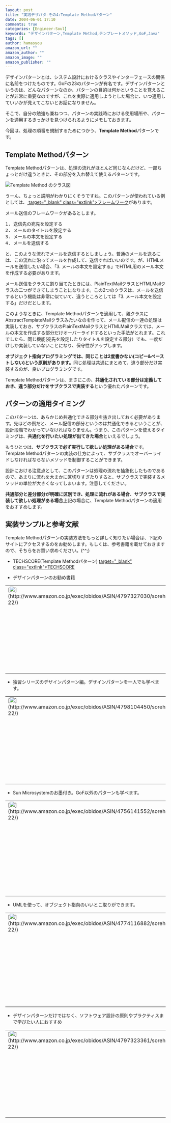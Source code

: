 ```yaml
---
layout: post
title: "実践デザパタ-その4:Template Methodパターン"
date: 2004-06-01 17:10
comments: true
categories: [Engineer-Soul]
keywords: "デザインパターン,Template Method,テンプレートメソッド,GoF,Java"
tags: []
author: hamasyou
amazon_url: ""
amazon_author: ""
amazon_image: ""
amazon_publisher: ""
---
```


デザインパターンとは、システム設計におけるクラスやインターフェースの関係に名前をつけたものです。GoFの23のパターンが有名です。デザインパターンというのは、どんなパターンなのか、パターンの目的は何かということを覚えることが非常に重要なのですが、これを実際に適用しようとした場合に、いつ適用していいかが見えてこないとお話になりません。

そこで、自分の勉強も兼ねつつ、パターンの実践時における使用場所や、パターンを適用するきっかけを見つけられるようにメモしておきます。

今回は、処理の順番を規制するためにつかう、<b>Template Method</b>パターンです。


<!-- more -->

<h2>Template Methodパターン</h2>

<p class="option">Template Methodパターンは、処理の流れがほとんど同じなんだけど、一部ちょっとだけ違うときに、その部分を入れ替えて使えるパターンです。</p>

<img src="http://hamasyou.com/images/template_method/template_method.gif" alt="Template   Method のクラス図" />

うーん、ちょっと説明がわかりにくそうですね。このパターンが使われている例としては、[ target="_blank" class="extlink">フレームワーク](http://allabout.co.jp/career/swengineer/closeup/CU20030525A/)があります。

メール送信のフレームワークがあるとします。

<pre>1. 送信先の宛先を設定する
2. メールのタイトルを設定する
3. メールの本文を設定する
4. メールを送信する</pre>

と、このような流れでメールを送信するとしましょう。普通のメールを送るには、この流れに沿ってメールを作成して、送信すればいいのです。が、HTMLメールを送信したい場合、「3. メールの本文を設定する」でHTML用のメール本文を作成する必要があります。

メール送信をクラスに割り当てたときには、PlainTextMailクラスとHTMLMailクラスの二つができてしまうことになります。この2つのクラスは、メールを送信するという機能は非常に似ていて、違うところとしては「3. メール本文を設定する」だけだとします。

このようなときに、Template Methodパターンを適用して、親クラスにAbstractTemplateMailクラスみたいなのを作って、メール配信の一連の処理は実装しておき、サブクラスのPlainTextMailクラスとHTMLMailクラスでは、メールの本文を作成する部分だけオーバーライドするといった手法がとれます。これでしたら、同じ機能(宛先を設定したりタイトルを設定する部分）でも、一度だけしか実装していないことになり、保守性がアップします。

<b>オブジェクト指向プログラミングでは、同じことは2度書かない(コピー&ペーストしない)という原則があります。</b>同じ処理は共通にまとめて、違う部分だけ実装するのが、良いプログラミングです。

Template Methodパターンは、まさにこの、<strong>共通化されている部分は定義しておき、違う部分だけをサブクラスで実装する</strong>という優れたパターンです。

<h2>パターンの適用タイミング</h2>

このパターンは、あらかじめ共通化できる部分を抜き出しておく必要があります。先ほどの例だと、メール配信の部分というのは共通化できるということが、設計段階でわかっていなければなりません。つまり、このパターンを使えるタイミングは、<b>共通化を行いたい処理が出てきた場合</b>といえるでしょう。

もうひとつは、<b>サブクラスで必ず実行して欲しい処理がある場合</b>です。Template Methodパターンの実装の仕方によって、サブクラスでオーバーライドしなければならないメソッドを制御することができます。

設計における注意点として、このパターンは処理の流れを抽象化したものであるので、あまりに流れを大まかに区切りすぎたりすると、サブクラスで実装するメソッドの単位が大きくなってしまいます。注意してください。

<strong>共通部分と差分部分が明確に区別でき、処理に流れがある場合</strong>、<strong>サブクラスで実装して欲しい処理がある場合</strong>上記の場合に、Template Methodパターンの適用をおすすめします。

<h2>実装サンプルと参考文献</h2>

Template Methodパターンの実装方法をもっと詳しく知りたい場合は、下記のサイトにアクセスするのをお勧めします。もしくは、参考書籍を載せておきますので、そちらをお買い求めください。(^^;)

+ TECHSCORE(Template Methodパターン)
[ target="_blank" class="extlink">TECHSCORE](http://www.techscore.com/tech/DesignPattern/TemplateMethod.html)

+ デザインパターンのお勧め書籍
<div class="rakuten"><table border="0" cellpadding="5" width="400"><tr><td valign="top">[<img src="http://images-jp.amazon.com/images/P/4797327030.09.MZZZZZZZ.jpg"   border="0" />](http://www.amazon.co.jp/exec/obidos/ASIN/4797327030/sorehabooks-22/)</td><td valign="top" />[増補改訂版Java言語で学ぶデザインパターン入門](http://www.amazon.co.jp/exec/obidos/ASIN/4797327030/sorehabooks-22/)<br />結城 浩<br /><iframe scrolling="no" frameborder="0" width="250" height="40" hspace="0" vspace="0" marginheight="0" marginwidth="0" src="http://xml-jp.amznxslt.com/onca/xml3?dev-t=D2JW5SAFEH7L0B&t=goodpic-22&f=http://www.g-tools.com/xsl/aws-price-ffffff.xsl&locale=jp&type=lite&AsinSearch=4797327030"></iframe><br /><br /><font size="-1"><b>おすすめ平均</b><img src="http://g-images.amazon.com/images/G/01/detail/stars-5-0.gif"   /><br /><img src="http://g-images.amazon.com/images/G/01/detail/stars-5-0.gif"   />この本なしにJavaは語れない<br /></font><br />[ /><font size="-1">Amazonで詳しく見る</font>](http://www.amazon.co.jp/exec/obidos/ASIN/4797327030/sorehabooks-22/)<img src="http://www.g-tools.com/img/spacer.gif"   width="50" height="1" />[ /><img src="http://www.g-tools.com/img/powered-by-gtool.gif"   border="0" alt="4797327030"/>](http://www.goodpic.com/mt/aws/)<br /></td></tr></table>
</div>

+ 独習シリーズのデザインパターン編。デザインパターンを一人でも学べます。
<div class="rakuten"><table border="0" cellpadding="5" width="400"><tr><td valign="top">[<img src="http://images-jp.amazon.com/images/P/4798104450.09.MZZZZZZZ.jpg"   border="0" />](http://www.amazon.co.jp/exec/obidos/ASIN/4798104450/sorehabooks-22/)</td><td valign="top" />[独習デザインパターン](http://www.amazon.co.jp/exec/obidos/ASIN/4798104450/sorehabooks-22/)<br />株式会社テクノロジックアート ， 長瀬 嘉秀<br /><iframe scrolling="no" frameborder="0" width="250" height="40" hspace="0" vspace="0" marginheight="0" marginwidth="0" src="http://xml-jp.amznxslt.com/onca/xml3?dev-t=D2JW5SAFEH7L0B&t=goodpic-22&f=http://www.g-tools.com/xsl/aws-price-ffffff.xsl&locale=jp&type=lite&AsinSearch=4798104450"></iframe><br /><br /><font size="-1"><b>おすすめ平均</b><img src="http://g-images.amazon.com/images/G/01/detail/stars-5-0.gif"   /><br /><img src="http://g-images.amazon.com/images/G/01/detail/stars-5-0.gif"   />GoF本で挫折した人の為の本<br /></font><br />[ /><font size="-1">Amazonで詳しく見る</font>](http://www.amazon.co.jp/exec/obidos/ASIN/4798104450/sorehabooks-22/)<img src="http://www.g-tools.com/img/spacer.gif"   width="50" height="1" />[ /><img src="http://www.g-tools.com/img/powered-by-gtool.gif"   border="0" alt="4798104450"/>](http://www.goodpic.com/mt/aws/)<br /></td></tr></table>
</div>

+ Sun Microsystemのお墨付き。GoF以外のパターンも学べます。
<div class="rakuten"><table border="0" cellpadding="5" width="400"><tr><td valign="top">[<img src="http://images-jp.amazon.com/images/P/4756141552.09.MZZZZZZZ.jpg"   border="0" />](http://www.amazon.co.jp/exec/obidos/ASIN/4756141552/sorehabooks-22/)</td><td valign="top" />[デザインパターンによるJava実践プログラミング](http://www.amazon.co.jp/exec/obidos/ASIN/4756141552/sorehabooks-22/)<br />スティーヴン シュテルティン, オーラブ マースセン, Stephen Stelting, Olav Maassen, クイック<br /><iframe scrolling="no" frameborder="0" width="250" height="40" hspace="0" vspace="0" marginheight="0" marginwidth="0" src="http://xml-jp.amznxslt.com/onca/xml3?dev-t=D2JW5SAFEH7L0B&t=goodpic-22&f=http://www.g-tools.com/xsl/aws-price-ffffff.xsl&locale=jp&type=lite&AsinSearch=4756141552"></iframe><br /><br /><font size="-1"><b>おすすめ平均</b><img src="http://g-images.amazon.com/images/G/01/detail/stars-5-0.gif"   /><br /><img src="http://g-images.amazon.com/images/G/01/detail/stars-5-0.gif"   />かなりの良書<br /></font><br />[ /><font size="-1">Amazonで詳しく見る</font>](http://www.amazon.co.jp/exec/obidos/ASIN/4756141552/sorehabooks-22/)<img src="http://www.g-tools.com/img/spacer.gif"   width="50" height="1" />[ /><img src="http://www.g-tools.com/img/powered-by-gtool.gif"   border="0" alt="4756141552"/>](http://www.goodpic.com/mt/aws/)<br /></td></tr></table>
</div>

+ UMLを使って、オブジェクト指向のいいとこ取りができます。
<div class="rakuten"><table border="0" cellpadding="5" width="400"><tr><td valign="top">[<img src="http://images-jp.amazon.com/images/P/4774116882.09.MZZZZZZZ.jpg"   border="0" />](http://www.amazon.co.jp/exec/obidos/ASIN/4774116882/sorehabooks-22/)</td><td valign="top" />[UML 500の技](http://www.amazon.co.jp/exec/obidos/ASIN/4774116882/sorehabooks-22/)<br />Windowsプログラミング愛好会<br /><iframe scrolling="no" frameborder="0" width="250" height="40" hspace="0" vspace="0" marginheight="0" marginwidth="0" src="http://xml-jp.amznxslt.com/onca/xml3?dev-t=D2JW5SAFEH7L0B&t=goodpic-22&f=http://www.g-tools.com/xsl/aws-price-ffffff.xsl&locale=jp&type=lite&AsinSearch=4774116882"></iframe><br /><br /><font size="-1"><b>おすすめ平均</b><img src="http://g-images.amazon.com/images/G/01/detail/stars-3-5.gif"   /><br /><img src="http://g-images.amazon.com/images/G/01/detail/stars-2-0.gif"   />たいした「技」は載っていません<br /><img src="http://g-images.amazon.com/images/G/01/detail/stars-5-0.gif"   />私にはよかったと思います。<br /></font><br />[ /><font size="-1">Amazonで詳しく見る</font>](http://www.amazon.co.jp/exec/obidos/ASIN/4774116882/sorehabooks-22/)<img src="http://www.g-tools.com/img/spacer.gif"   width="50" height="1" />[ /><img src="http://www.g-tools.com/img/powered-by-gtool.gif"   border="0" alt="4774116882"/>](http://www.goodpic.com/mt/aws/)<br /></td></tr></table>
</div>

+ デザインパターンだけではなく、ソフトウェア設計の原則やプラクティスまで学びたい人におすすめ
<div class="rakuten"><table border="0" cellpadding="5" width="400"><tr><td valign="top">[<img src="http://images-jp.amazon.com/images/P/4797323361.09.MZZZZZZZ.jpg"   border="0" />](http://www.amazon.co.jp/exec/obidos/ASIN/4797323361/sorehabooks-22/)</td><td valign="top" />[アジャイルソフトウェア開発の奥義](http://www.amazon.co.jp/exec/obidos/ASIN/4797323361/sorehabooks-22/)<br />ロバート・C・マーチン ， 瀬谷 啓介<br /><iframe scrolling="no" frameborder="0" width="250" height="40" hspace="0" vspace="0" marginheight="0" marginwidth="0" src="http://xml-jp.amznxslt.com/onca/xml3?dev-t=D2JW5SAFEH7L0B&t=goodpic-22&f=http://www.g-tools.com/xsl/aws-price-ffffff.xsl&locale=jp&type=lite&AsinSearch=4797323361"></iframe><br /><br /><font size="-1"><b>おすすめ平均</b><img src="http://g-images.amazon.com/images/G/01/detail/stars-5-0.gif"   /><br /><img src="http://g-images.amazon.com/images/G/01/detail/stars-5-0.gif"   />体系だてられた経験的ガイドラインか。<br /></font><br />[ /><font size="-1">Amazonで詳しく見る</font>](http://www.amazon.co.jp/exec/obidos/ASIN/4797323361/sorehabooks-22/)<img src="http://www.g-tools.com/img/spacer.gif"   width="50" height="1" />[ /><img src="http://www.g-tools.com/img/powered-by-gtool.gif"   border="0" alt="4797323361"/>](http://www.goodpic.com/mt/aws/)<br /></td></tr></table>
</div>




